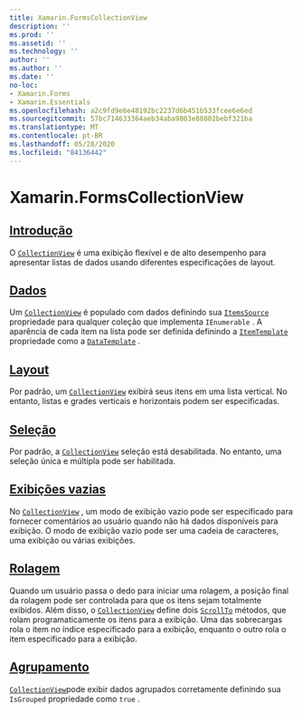 ```yaml
---
title: Xamarin.FormsCollectionView
description: ''
ms.prod: ''
ms.assetid: ''
ms.technology: ''
author: ''
ms.author: ''
ms.date: ''
no-loc:
- Xamarin.Forms
- Xamarin.Essentials
ms.openlocfilehash: a2c9fd9e6e48192bc2237d6b451b533fcee6e6ed
ms.sourcegitcommit: 57bc714633364aeb34aba9803e88802bebf321ba
ms.translationtype: MT
ms.contentlocale: pt-BR
ms.lasthandoff: 05/28/2020
ms.locfileid: "84136442"
---
```

# <a name="xamarinforms-collectionview"></a>Xamarin.FormsCollectionView

## <a name="introduction"></a>[Introdução](introduction.md)

O [`CollectionView`](xref:Xamarin.Forms.CollectionView) é uma exibição flexível e de alto desempenho para apresentar listas de dados usando diferentes especificações de layout.

## <a name="data"></a>[Dados](populate-data.md)

Um [`CollectionView`](xref:Xamarin.Forms.CollectionView) é populado com dados definindo sua [`ItemsSource`](xref:Xamarin.Forms.ItemsView.ItemsSource) propriedade para qualquer coleção que implementa `IEnumerable` . A aparência de cada item na lista pode ser definida definindo a [`ItemTemplate`](xref:Xamarin.Forms.ItemsView.ItemTemplate) propriedade como a [`DataTemplate`](xref:Xamarin.Forms.DataTemplate) .

## <a name="layout"></a>[Layout](layout.md)

Por padrão, um [`CollectionView`](xref:Xamarin.Forms.CollectionView) exibirá seus itens em uma lista vertical. No entanto, listas e grades verticais e horizontais podem ser especificadas.

## <a name="selection"></a>[Seleção](selection.md)

Por padrão, a [`CollectionView`](xref:Xamarin.Forms.CollectionView) seleção está desabilitada. No entanto, uma seleção única e múltipla pode ser habilitada.

## <a name="empty-views"></a>[Exibições vazias](emptyview.md)

No [`CollectionView`](xref:Xamarin.Forms.CollectionView) , um modo de exibição vazio pode ser especificado para fornecer comentários ao usuário quando não há dados disponíveis para exibição. O modo de exibição vazio pode ser uma cadeia de caracteres, uma exibição ou várias exibições.

## <a name="scrolling"></a>[Rolagem](scrolling.md)

Quando um usuário passa o dedo para iniciar uma rolagem, a posição final da rolagem pode ser controlada para que os itens sejam totalmente exibidos. Além disso, o [`CollectionView`](xref:Xamarin.Forms.CollectionView) define dois [`ScrollTo`](xref:Xamarin.Forms.ItemsView.ScrollTo*) métodos, que rolam programaticamente os itens para a exibição. Uma das sobrecargas rola o item no índice especificado para a exibição, enquanto o outro rola o item especificado para a exibição.

## <a name="grouping"></a>[Agrupamento](grouping.md)

[`CollectionView`](xref:Xamarin.Forms.CollectionView)pode exibir dados agrupados corretamente definindo sua `IsGrouped` propriedade como `true` .
